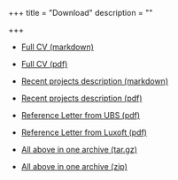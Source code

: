 +++
title = "Download"
description = ""

+++

- [Full CV (markdown)](/doc/Nikolay_Turpitko_Software_Developer_Golang_CV.md)

- [Full CV (pdf)](/doc/Nikolay_Turpitko_Software_Developer_Golang_CV.pdf)

- [Recent projects description (markdown)](/doc/Nikolay_Turpitko_Software_Developer_Recent_Projects.md)

- [Recent projects description (pdf)](/doc/Nikolay_Turpitko_Software_Developer_Recent_Projects.pdf)

- [Reference Letter from UBS (pdf)](/letter/Nikolay_Turpitko_Software_Developer_Reference_Letter_from_UBS.pdf)

- [Reference Letter from Luxoft (pdf)](/letter/Nikolay_Turpitko_Software_Developer_Reference_Letter_from_Luxoft.pdf)

- [All above in one archive (tar.gz)](/Nikolay_Turpitko_Software_Developer_Golang.tar.gz)

- [All above in one archive (zip)](/Nikolay_Turpitko_Software_Developer_Golang.zip)
